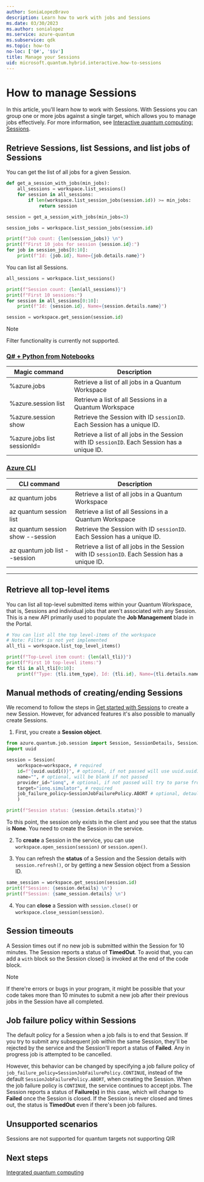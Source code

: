 ```yaml
---
author: SoniaLopezBravo
description: Learn how to work with jobs and Sessions
ms.date: 03/30/2023
ms.author: sonialopez
ms.service: azure-quantum
ms.subservice: qdk
ms.topic: how-to
no-loc: ['Q#', '$$v']
title: Manage your Sessions
uid: microsoft.quantum.hybrid.interactive.how-to-sessions
---
```


# How to manage Sessions

In this article, you'll learn how to work with Sessions. With Sessions you can group one or more jobs against a single target, which allows you to manage jobs effectively. For more information, see [Interactive quantum computing: Sessions](xref:microsoft.quantum.hybrid.interactive).

## Retrieve Sessions, list Sessions, and list jobs of Sessions

You can get the list of all jobs for a given Session. 

```python
def get_a_session_with_jobs(min_jobs):
    all_sessions = workspace.list_sessions()
    for session in all_sessions:
        if len(workspace.list_session_jobs(session.id)) >= min_jobs:
            return session

session = get_a_session_with_jobs(min_jobs=3)

session_jobs = workspace.list_session_jobs(session.id) 

print(f"Job count: {len(session_jobs)} \n")
print(f"First 10 jobs for session {session.id}:")
for job in session_jobs[0:10]:
    print(f"Id: {job.id}, Name={job.details.name}")
```

You can list all Sessions.

```python
all_sessions = workspace.list_sessions()

print(f"Session count: {len(all_sessions)}")
print(f"First 10 sessions:")
for session in all_sessions[0:10]:
    print(f"Id: {session.id}, Name={session.details.name}")

session = workspace.get_session(session.id)
```

> [!NOTE]
> Filter functionality is currently not supported. 

### [Q# + Python from Notebooks](#tab/tabid-iqsharp)

|Magic command|Description|
|---|---|
|%azure.jobs| Retrieve a list of all jobs in a Quantum Workspace|
|%azure.session list| Retrieve a list of all Sessions in a Quantum Workspace|
|%azure.session show <sessionId>| Retrieve the Session with ID `sessionID`. Each Session has a unique ID. |
|%azure.jobs list sessionId=<sessionId>| Retrieve a list of all jobs in the Session with ID `sessionID`. Each Session has a unique ID.|

### [Azure CLI](#tab/tabid-cli)

|CLI command|Description|
|---|---|
|az quantum jobs| Retrieve a list of all jobs in a Quantum Workspace|
|az quantum session list| Retrieve a list of all Sessions in a Quantum Workspace|
|az quantum session show --session <sessionId>|  Retrieve the Session with ID `sessionID`. Each Session has a unique ID. |
|az quantum job list --session <sessionId>| Retrieve a list of all jobs in the Session with ID `sessionID`. Each Session has a unique ID.|

***

## Retrieve all top-level items 

You can list all top-level submitted items within your Quantum Workspace, that is, Sessions and individual jobs that aren't associated with any Session.
This is a new API primarily used to populate the **Job Management** blade in the Portal.

```python
# You can list all the top level-items of the workspace
# Note: Filter is not yet implemented
all_tli = workspace.list_top_level_items() 

print(f"Top-Level item count: {len(all_tli)}")
print(f"First 10 top-level items:")
for tli in all_tli[0:10]:
    print(f"Type: {tli.item_type}, Id: {tli.id}, Name={tli.details.name}")
```

## Manual methods of creating/ending Sessions

We recomend to follow the steps in [Get started with Sessions](xref:microsoft.quantum.hybrid.interactive-get-started-with-sessions) to create a new Session. However, for advanced features it's also possible to manually create Sessions. 

1. First, you create a **Session object**. 

  ```python
  from azure.quantum.job.session import Session, SessionDetails, SessionJobFailurePolicy
  import uuid

  session = Session(
      workspace=workspace, # required
      id=f"{uuid.uuid1()}", # optional, if not passed will use uuid.uuid1()
      name="", # optional, will be blank if not passed
      provider_id="ionq", # optional, if not passed will try to parse from the target
      target="ionq.simulator", # required
      job_failure_policy=SessionJobFailurePolicy.ABORT # optional, detaults to abort
      )

  print(f"Session status: {session.details.status}")
  ```
  To this point, the session only exists in the client and you see that the status is **None**. You need to create the Session in the service.

2. To **create** a Session in the service, you can use `workspace.open_session(session)` or `session.open()`.

3. You can refresh the **status** of a Session and the Session details with `session.refresh()`, or by getting a new Session object from a Session ID. 

  ```python
  same_session = workspace.get_session(session.id) 
  print(f"Session: {session.details} \n")
  print(f"Session: {same_session.details} \n")
  ```

4. You can **close** a Session with `session.close()` or `workspace.close_session(session)`.   
  
  
  
## Session timeouts

A Session times out if no new job is submitted within the Session for 10 minutes. The Session reports a status of **TimedOut**. To avoid that, you can add a `with` block so the Session close() is invoked at the end of the code block. 

> [!NOTE]
> If there're errors or bugs in your program, it might be possible that your code takes more than 10 minutes to submit a new job after their previous jobs in the Session have all completed. 

## Job failure policy within Sessions

The default policy for a Session when a job fails is to end that Session. If you try to submit any subsequent job within the same Session, they'll be rejected by the service and the Session'll report a status of **Failed**. Any in progress job is attempted to be cancelled.

However, this behavior can be changed by specifying a job failure policy of `job_failure_policy=SessionJobFailurePolicy.CONTINUE`, instead of the default `SessionJobFailurePolicy.ABORT`, when creating the Session. When the job failure policy is `CONTINUE`, the service continues to accept jobs. The Session reports a status of **Failure(s)** in this case, which will change to **Failed** once the Session is closed.
If the Session is never closed and times out, the status is **TimedOut** even if there's been job failures. 




## Unsupported scenarios
  
Sessions are not supported for quantum targets not supporting QIR

## Next steps

[Integrated quantum computing](xref:microsoft.quantum.hybrid.integrated)
